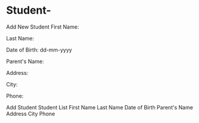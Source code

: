 # Student-
Add New Student
First Name: 

Last Name: 

Date of Birth: 
dd-mm-yyyy

Parent's Name: 

Address: 

City: 

Phone: 

Add Student
Student List
First Name	Last Name	Date of Birth	Parent's Name	Address	City	Phone
